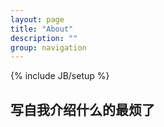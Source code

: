```yaml
---
layout: page
title: "About"
description: ""
group: navigation
---
```

{% include JB/setup %}

## 写自我介绍什么的最烦了

